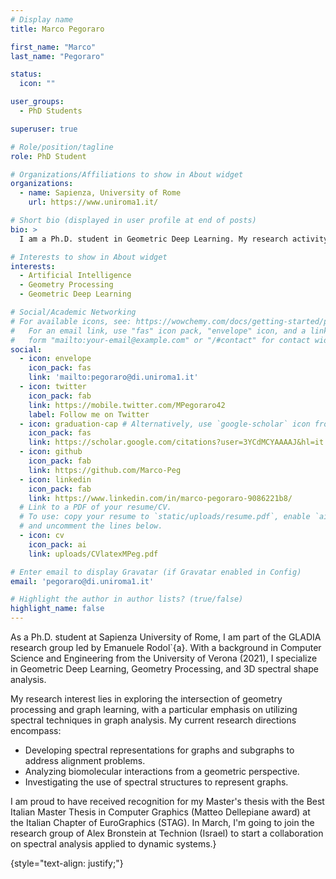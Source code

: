 ```yaml
---
# Display name
title: Marco Pegoraro

first_name: "Marco"
last_name: "Pegoraro"

status:
  icon: ""

user_groups:
  - PhD Students

superuser: true

# Role/position/tagline
role: PhD Student

# Organizations/Affiliations to show in About widget
organizations:
  - name: Sapienza, University of Rome
    url: https://www.uniroma1.it/

# Short bio (displayed in user profile at end of posts)
bio: >
  I am a Ph.D. student in Geometric Deep Learning. My research activity is focused on spectral geometry processing applied to graph learning.

# Interests to show in About widget
interests:
  - Artificial Intelligence
  - Geometry Processing
  - Geometric Deep Learning

# Social/Academic Networking
# For available icons, see: https://wowchemy.com/docs/getting-started/page-builder/#icons
#   For an email link, use "fas" icon pack, "envelope" icon, and a link in the
#   form "mailto:your-email@example.com" or "/#contact" for contact widget.
social:
  - icon: envelope
    icon_pack: fas
    link: 'mailto:pegoraro@di.uniroma1.it'
  - icon: twitter
    icon_pack: fab
    link: https://mobile.twitter.com/MPegoraro42
    label: Follow me on Twitter
  - icon: graduation-cap # Alternatively, use `google-scholar` icon from `ai` icon pack
    icon_pack: fas
    link: https://scholar.google.com/citations?user=3YCdMCYAAAAJ&hl=it
  - icon: github
    icon_pack: fab
    link: https://github.com/Marco-Peg
  - icon: linkedin
    icon_pack: fab
    link: https://www.linkedin.com/in/marco-pegoraro-9086221b8/
  # Link to a PDF of your resume/CV.
  # To use: copy your resume to `static/uploads/resume.pdf`, enable `ai` icons in `params.yaml`,
  # and uncomment the lines below.
  - icon: cv
    icon_pack: ai
    link: uploads/CVlatexMPeg.pdf

# Enter email to display Gravatar (if Gravatar enabled in Config)
email: 'pegoraro@di.uniroma1.it'

# Highlight the author in author lists? (true/false)
highlight_name: false
---
```

As a Ph.D. student at Sapienza University of Rome, I am part of the GLADIA research group led by Emanuele Rodol\`{a}. With a background in Computer Science and Engineering from the University of Verona (2021), I specialize in Geometric Deep Learning, Geometry Processing, and 3D spectral shape analysis. 

My research interest lies in exploring the intersection of geometry processing and graph learning, with a particular emphasis on utilizing spectral techniques in graph analysis. My current research directions encompass:
- Developing spectral representations for graphs and subgraphs to address alignment problems.
-  Analyzing biomolecular interactions from a geometric perspective.
- Investigating the use of spectral structures to represent graphs.

I am proud to have received recognition for my Master's thesis with the Best Italian Master Thesis in Computer Graphics (Matteo Dellepiane award) at the Italian Chapter of EuroGraphics (STAG).
In March, I'm going to join the research group of Alex Bronstein at Technion (Israel) to start a collaboration on spectral analysis applied to dynamic systems.}

{style="text-align: justify;"}
